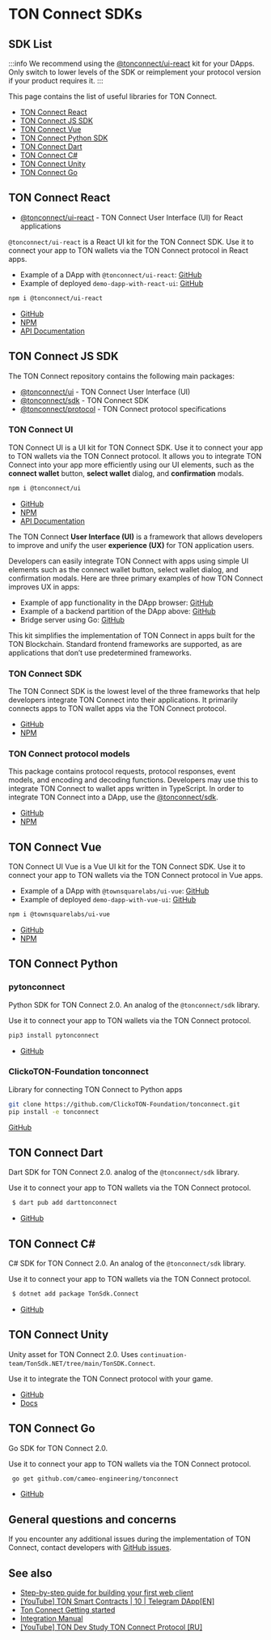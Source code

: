 # TON Connect SDKs

## SDK List

:::info
We recommend using the [@tonconnect/ui-react](https://github.com/ton-connect/sdk/tree/main/packages/ui-react) kit for your DApps. Only switch to lower levels of the SDK or reimplement your protocol version if your product requires it.
:::

This page contains the list of useful libraries for TON Connect.

* [TON Connect React](/v3/guidelines/ton-connect/guidelines/developers#ton-connect-react) 
* [TON Connect JS SDK](/v3/guidelines/ton-connect/guidelines/developers#ton-connect-js-sdk)
* [TON Connect Vue](/v3/guidelines/ton-connect/guidelines/developers#ton-connect-vue)
* [TON Connect Python SDK](/v3/guidelines/ton-connect/guidelines/developers#ton-connect-python)
* [TON Connect Dart](/v3/guidelines/ton-connect/guidelines/developers#ton-connect-dart)
* [TON Connect C#](/v3/guidelines/ton-connect/guidelines/developers#ton-connect-c)
* [TON Connect Unity](/v3/guidelines/ton-connect/guidelines/developers#ton-connect-unity)
* [TON Connect Go](/v3/guidelines/ton-connect/guidelines/developers#ton-connect-go)

## TON Connect React

- [@tonconnect/ui-react](https://github.com/ton-connect/sdk/tree/main/packages/ui-react) - TON Connect User Interface (UI) for React applications

`@tonconnect/ui-react` is a React UI kit for the TON Connect SDK. Use it to connect your app to TON wallets via the TON Connect protocol in React apps.

* Example of a DApp with `@tonconnect/ui-react`: [GitHub](https://github.com/ton-connect/demo-dapp-with-react-ui)
* Example of deployed `demo-dapp-with-react-ui`: [GitHub](https://ton-connect.github.io/demo-dapp-with-react-ui/)

```bash
npm i @tonconnect/ui-react
```

- [GitHub](https://github.com/ton-connect/sdk/tree/main/packages/ui-react)
- [NPM](https://www.npmjs.com/package/@tonconnect/ui-react)
- [API Documentation](https://ton-connect.github.io/sdk/modules/_tonconnect_ui_react.html)


## TON Connect JS SDK

The TON Connect repository contains the following main packages:

- [@tonconnect/ui](/v3/guidelines/ton-connect/guidelines/developers#ton-connect-ui) - TON Connect User Interface (UI)
- [@tonconnect/sdk](/v3/guidelines/ton-connect/guidelines/developers#ton-connect-sdk)  - TON Connect SDK
- [@tonconnect/protocol](/v3/guidelines/ton-connect/guidelines/developers#ton-connect-protocol-models) - TON Connect protocol specifications


### TON Connect UI

TON Connect UI is a UI kit for TON Connect SDK. Use it to connect your app to TON wallets via the TON Connect protocol. It allows you to integrate TON Connect into your app more efficiently using our UI elements, such as the **connect wallet** button, **select wallet** dialog, and **confirmation** modals.

```bash
npm i @tonconnect/ui
```

- [GitHub](https://github.com/ton-connect/sdk/tree/main/packages/ui)
- [NPM](https://www.npmjs.com/package/@tonconnect/ui)
- [API Documentation](https://ton-connect.github.io/sdk/modules/_tonconnect_ui.html)

The TON Connect **User Interface (UI)** is a framework that allows developers to improve and unify the user **experience (UX)** for TON application users.

Developers can easily integrate TON Connect with apps using simple UI elements such as the connect wallet button, select wallet dialog, and confirmation modals. Here are three primary examples of how TON Connect improves UX in apps:

* Example of app functionality in the DApp browser: [GitHub](https://ton-connect.github.io/demo-dapp/)
* Example of a backend partition of the DApp above: [GitHub](https://github.com/ton-connect/demo-dapp-backend)
* Bridge server using Go: [GitHub](https://github.com/ton-connect/bridge)


This kit simplifies the implementation of TON Connect in apps built for the TON Blockchain. Standard frontend frameworks are supported, as are applications that don’t use predetermined frameworks.


### TON Connect SDK

The TON Connect SDK is the lowest level of the three frameworks that help developers integrate TON Connect into their applications. It primarily connects apps to TON wallet apps via the TON Connect protocol.

- [GitHub](https://github.com/ton-connect/sdk/tree/main/packages/sdk)
- [NPM](https://www.npmjs.com/package/@tonconnect/sdk)

### TON Connect protocol models

This package contains protocol requests, protocol responses, event models, and encoding and decoding functions. Developers may use this to integrate TON Connect to wallet apps written in TypeScript. In order to integrate TON Connect into a DApp, use the [@tonconnect/sdk](https://www.npmjs.com/package/@tonconnect/sdk).

- [GitHub](https://github.com/ton-connect/sdk/tree/main/packages/protocol)
- [NPM](https://www.npmjs.com/package/@tonconnect/protocol)


## TON Connect Vue

TON Connect UI Vue is a Vue UI kit for the TON Connect SDK. Use it to connect your app to TON wallets via the TON Connect protocol in Vue apps.

* Example of a DApp with `@townsquarelabs/ui-vue`: [GitHub](https://github.com/TownSquareXYZ/demo-dapp-with-vue-ui)
* Example of deployed `demo-dapp-with-vue-ui`: [GitHub](https://townsquarexyz.github.io/demo-dapp-with-vue-ui/)

```bash
npm i @townsquarelabs/ui-vue
```

- [GitHub](https://github.com/TownSquareXYZ/tonconnect-ui-vue)
- [NPM](https://www.npmjs.com/package/@townsquarelabs/ui-vue)

## TON Connect Python

### pytonconnect

Python SDK for TON Connect 2.0. An analog of the `@tonconnect/sdk` library.

Use it to connect your app to TON wallets via the TON Connect protocol.

```bash
pip3 install pytonconnect
```

- [GitHub](https://github.com/XaBbl4/pytonconnect)


### ClickoTON-Foundation tonconnect

Library for connecting TON Connect to Python apps

```bash
git clone https://github.com/ClickoTON-Foundation/tonconnect.git
pip install -e tonconnect
```

[GitHub](https://github.com/ClickoTON-Foundation/tonconnect)


## TON Connect Dart

Dart SDK for TON Connect 2.0. analog of the `@tonconnect/sdk` library.

Use it to connect your app to TON wallets via the TON Connect protocol.

```bash
 $ dart pub add darttonconnect
```

* [GitHub](https://github.com/romanovichim/dartTonconnect)


## TON Connect C#

C# SDK for TON Connect 2.0. An analog of the `@tonconnect/sdk` library.

Use it to connect your app to TON wallets via the TON Connect protocol.

```bash
 $ dotnet add package TonSdk.Connect
```

* [GitHub](https://github.com/continuation-team/TonSdk.NET/tree/main/TonSDK.Connect)

## TON Connect Unity

Unity asset for TON Connect 2.0. Uses `continuation-team/TonSdk.NET/tree/main/TonSDK.Connect`.

Use it to integrate the TON Connect protocol with your game.

* [GitHub](https://github.com/continuation-team/unity-ton-connect)
* [Docs](https://docs.tonsdk.net/user-manual/unity-tonconnect-2.0/getting-started)


## TON Connect Go

Go SDK for TON Connect 2.0.

Use it to connect your app to TON wallets via the TON Connect protocol.

```bash
 go get github.com/cameo-engineering/tonconnect
```

* [GitHub](https://github.com/cameo-engineering/tonconnect)



## General questions and concerns

If you encounter any additional issues during the implementation of TON Connect, contact developers with [GitHub issues](https://github.com/ton-blockchain/ton-connect/issues).

## See also

* [Step-by-step guide for building your first web client](https://helloworld.tonstudio.io/03-client/)
* [[YouTube] TON Smart Contracts | 10 | Telegram DApp[EN]](https://www.youtube.com/watch?v=D6t3eZPdgAU&t=254s&ab_channel=AlefmanVladimir%5BEN%5D)
* [Ton Connect Getting started](https://github.com/ton-connect/sdk/tree/main/packages/sdk)
* [Integration Manual](/v3/guidelines/ton-connect/guidelines/integration-with-javascript-sdk)
* [[YouTube] TON Dev Study TON Connect Protocol [RU]](https://www.youtube.com/playlist?list=PLyDBPwv9EPsCJ226xS5_dKmXXxWx1CKz_)
